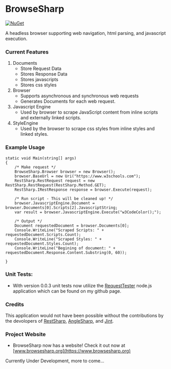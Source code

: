# BrowseSharp
[![NuGet](https://img.shields.io/nuget/v/BrowseSharp.svg)](https://www.nuget.org/packages/BrowseSharp)

A headless browser supporting web navigation, html parsing, and javascript execution.

### Current Features
1. Documents
    * Store Request Data
    * Stores Response Data
    * Stores javascripts
    * Stores css styles
2. Browser
	* Supports asynchronous and synchronous web requests
	* Generates Documents for each web request.
3. Javascript Engine
	* Used by browser to scrape JavaScript content from inline scripts and externally linked scripts.
4. StyleEngine
 	* Used by the browser to scrape css styles from inline styles and linked styles.
  
### Example Usage
```
static void Main(string[] args)
{
    /* Make request */
    BrowseSharp.Browser browser = new Browser();
    browser.BaseUrl = new Uri("https://www.w3schools.com");
    RestSharp.RestRequest request = new RestSharp.RestRequest(RestSharp.Method.GET);
    RestSharp.IRestResponse response = browser.Execute(request);

    /* Run script - This will be cleaned up! */
    browser.JavascriptEngine.Document = browser.Documents[0].Scripts[2].JavascriptString;
    var result = browser.JavascriptEngine.Execute("w3CodeColor();");

    /* Output */
    Document requestedDocument = browser.Documents[0];
    Console.WriteLine("Scraped Scripts: " + requestedDocument.Scripts.Count);
    Console.WriteLine("Scraped Styles: " + requestedDocument.Styles.Count);
    Console.WriteLine("Begining of document: " + requestedDocument.Response.Content.Substring(0, 60));

}
```

### Unit Tests:
* With version 0.0.3 unit tests now utilize the [RequestTester](https://github.com/Jayx239/RequestTester) node.js application which can be found on my github page.


### Credits
This application would not have been possible without the contributions by the devolopers of [RestSharp](https://github.com/restsharp/RestSharp), [AngleSharp](https://github.com/AngleSharp/AngleSharp), and [Jint](https://github.com/sebastienros/jint).

### Project Website
* BrowseSharp now has a website! Check it out now at [www.browsesharp.org](https://www.browsesharp.org)


Currently Under Development, more to come...

